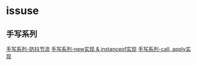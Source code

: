 # issuse

## 手写系列

[手写系列-防抖节流](https://github.com/ahaow/issuse/issues/3)
[手写系列-new实现 & instanceof实现](https://github.com/ahaow/issuse/issues/5)
[手写系列-call, apply实现 ](https://github.com/ahaow/issuse/issues/7)
